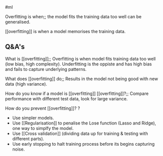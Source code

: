 #ml

Overfitting is when;; the model fits the training data too well can be generalised.

[[overfitting]] is when a model memorises the training data.

## Q&A's

What is [[overfitting]];; Overfitting is when model fits training data too well (low bias, high complexity). Underfitting is the oppiste and has high bias and fails to capture underlying patterns.

What does [[overfitting]] do;; Results in the model not being good with new data (high variance).

How do you know if a model is [[overfitting]] [[overfitting]]?;; Compare performance with different test data, look for large variance.

How do you prevent [[overfitting]]?
?
- Use simpler models. 
- Use [[Regularisation]] to penalise the Lose function (Lasso and Ridge), one way to simplfy the model. 
- Use [[Cross validation]] (dividing data up for training & testing with different parts).
- Use early stopping to halt training process before its begins capturing noise.
